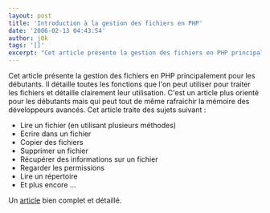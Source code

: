 ```yaml
---
layout: post
title: 'Introduction à la gestion des fichiers en PHP'
date: '2006-02-13 04:43:54'
author: j0k
tags: '[]'
excerpt: "Cet article présente la gestion des fichiers en PHP principalement pour les débutants. Il détaille toutes les fonctions que l'on peut utiliser pour traiter les fichiers et détaille clairement leur utilisation. C'est un article plus orienté pour les débutants mais qui peut tout de même rafraichir la mémoire des développeurs avancés.     \nCet article traite des      …"
---
```


Cet article présente la gestion des fichiers en PHP principalement pour les débutants. Il détaille toutes les fonctions que l'on peut utiliser pour traiter les fichiers et détaille clairement leur utilisation. C'est un article plus orienté pour les débutants mais qui peut tout de même rafraichir la mémoire des développeurs avancés.
Cet article traite des sujets suivant :
* Lire un fichier (en utilisant plusieurs méthodes)
* Ecrire dans un fichier
* Copier des fichiers
* Supprimer un fichier
* Récupérer des informations sur un fichier
* Regarder les permissions
* Lire un répertoire
* Et plus encore ...

Un [article](http://www.phpit.net/article/beginners-introduction-php-file-functions/) bien complet et détaillé.
